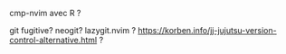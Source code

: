 cmp-nvim avec R ?

git fugitive? neogit? lazygit.nvim ?
https://korben.info/jj-jujutsu-version-control-alternative.html ?
